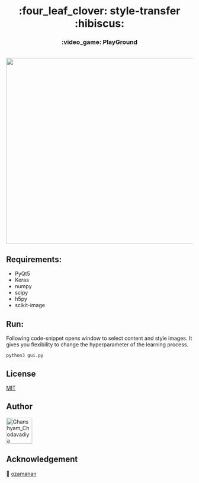<h1 align="center">
  :four_leaf_clover: style-transfer :hibiscus:
  <h3 align="center">
  :video_game: PlayGround
  </h3>
  <br />
  <img src="https://github.com/CG1507/style-transfer/blob/master/images/demo.gif" width="900" height="500" />
</h1>

## Requirements:
* PyQt5
* Keras
* numpy
* scipy
* h5py
* scikit-image

## Run:

Following code-snippet opens window to select content and style images. It gives you flexibility to change the hyperparameter of the learning process.
```
python3 gui.py
```

## License
[MIT](https://choosealicense.com/licenses/mit/)

## Author

[<img src="https://avatars3.githubusercontent.com/u/24426731?s=460&v=4" width="70" height="70" alt="Ghanshyam_Chodavadiya">](https://github.com/CG1507)

## Acknowledgement

:green_heart: [ozamanan](https://github.com/ozamanan/Neural-Style-Transfer)
